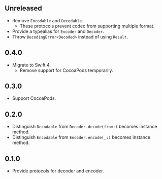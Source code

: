 ## Unreleased

- Remove `Encodable` and `Decodable`.
    - These protocols prevent codec from supporting multiple format.
- Provide a typealias for `Encoder` and `Decoder`.
- Throw `DecodingError<Decoded>` instead of using `Result`.


## 0.4.0

- Migrate to Swift 4.
    - Remove support for CocoaPods temporarily.


## 0.3.0

- Support CocoaPods.


## 0.2.0

- Distinguish `Decodable` from `Decoder`. `decode(from:)` becomes instance method.
- Distinguish `Encodable` from `Encoder`. `encode(_:)` becomes instance method.


## 0.1.0

- Provide protocols for decoder and encoder.
